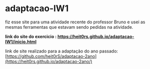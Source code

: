 # adaptacao-IW1

fiz esse site para uma atividade recente do professor Bruno e usei as mesmas ferramentas que estavam sendo pedidas na atividade. 

**link do site do exercicio : https://heit0rs.github.io/adaptacao-IW1/inicio.html**

link de site realizado para a adaptação do ano passado: [https://github.com/heit0rS/adaptacao-2ano](https://heit0rs.github.io/adaptacao-2ano/)
